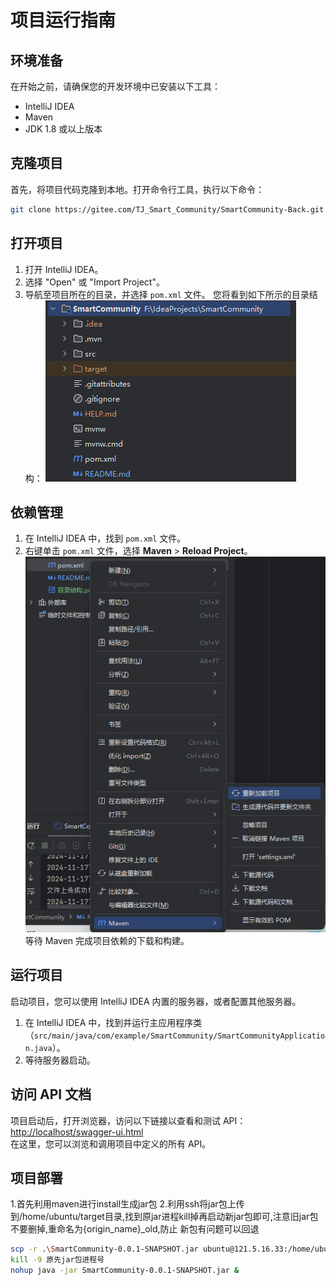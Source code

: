 # 项目运行指南
## 环境准备
在开始之前，请确保您的开发环境中已安装以下工具：
- IntelliJ IDEA
- Maven
- JDK 1.8 或以上版本
## 克隆项目
首先，将项目代码克隆到本地。打开命令行工具，执行以下命令：
```bash
git clone https://gitee.com/TJ_Smart_Community/SmartCommunity-Back.git
```
## 打开项目
1. 打开 IntelliJ IDEA。
2. 选择 "Open" 或 "Import Project"。
3. 导航至项目所在的目录，并选择 `pom.xml` 文件。
   您将看到如下所示的目录结构：
   ![目录结构](readme图片/目录结构.png)
## 依赖管理
1. 在 IntelliJ IDEA 中，找到 `pom.xml` 文件。
2. 右键单击 `pom.xml` 文件，选择 **Maven** > **Reload Project**。
   ![重新加载项目](readme图片/重新加载项目.png)  
   等待 Maven 完成项目依赖的下载和构建。
## 运行项目
启动项目，您可以使用 IntelliJ IDEA 内置的服务器，或者配置其他服务器。
1. 在 IntelliJ IDEA 中，找到并运行主应用程序类  
（`src/main/java/com/example/SmartCommunity/SmartCommunityApplication.java`）。
2. 等待服务器启动。
## 访问 API 文档
项目启动后，打开浏览器，访问以下链接以查看和测试 API：
[http://localhost/swagger-ui.html](http://localhost/swagger-ui.html)  
在这里，您可以浏览和调用项目中定义的所有 API。
## 项目部署
1.首先利用maven进行install生成jar包
2.利用ssh将jar包上传到/home/ubuntu/target目录,找到原jar进程kill掉再启动新jar包即可,注意旧jar包不要删掉,重命名为{origin_name}_old,防止
新包有问题可以回退
```bash
scp -r .\SmartCommunity-0.0.1-SNAPSHOT.jar ubuntu@121.5.16.33:/home/ubuntu/target
kill -9 原先jar包进程号
nohup java -jar SmartCommunity-0.0.1-SNAPSHOT.jar &
```